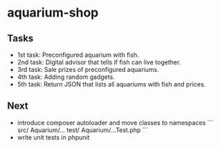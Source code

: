 # aquarium-shop

## Tasks

- 1st task: Preconfigured aquarium with fish.
- 2nd task: Digital advisor that tells if fish can live together.
- 3rd task: Sale prizes of preconfigured aquariums.
- 4th task: Adding random gadgets.
- 5th task: Return JSON that lists all aquariums with fish and prices.

## Next
- introduce composer autoloader and move classes to namespaces
´´´
src/
   Aquarium/...
test/
   Aquarium/...Test.php
´´´
- write unit tests in phpunit